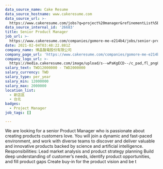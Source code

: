 ```yaml
---
data_source_name: Cake Resume
data_source_hostname: www.cakeresume.com
data_source_url: >-
  https://www.cakeresume.com/jobs?q=project%20manager&refinementList%5Blang_name%5D%5B0%5D=English&refinementList%5Bsalary_type%5D=per_year&range%5Bsalary_range%5D%5Bmin%5D=1000000&page=2
data_source_internal_id: '26683'
title: Senior Product Manager
job_url: >-
  https://www.cakeresume.com/companies/gomore-me-e214b4/jobs/senior-product-manager-fceb2b
date: 2021-02-04T03:48:22.881Z
company_name: 博晶醫電股份有限公司
company_page_url: 'https://www.cakeresume.com/companies/gomore-me-e214b4'
company_logo_url: >-
  https://media.cakeresume.com/image/upload/s--wPaKgECD--/c_pad,fl_png8,h_200,w_200/v1602730312/sjfbvc4ymgccoetlsfzh.png
salary_text: TWD12000000 - TWD2000000
salary_currency: TWD
salary_type: per_year
salary_min: 12000000
salary_max: 2000000
location_list:
  - 新店區
  - 台北
badges:
  - Project Manager
job_tags: []

---
```


We are looking for a senior Product Manager who is passionate about creating products customers love. You will join a dynamic and fast-paced environment, and work with diverse teams to discover and deliver valuable and innovative products backed by science and artificial intelligence. Responsibilities: Lead market analysis and product strategy planning Build deep understanding of customer’s needs, identify product opportunities, and fill product gaps Create buy-in for the product vision and be t